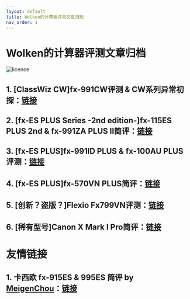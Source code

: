 ```yaml
---
layout: default
title: Wolken的计算器评测文章归档
nav_order: 1
---
```


# **Wolken的计算器评测文章归档**

![licence](https://img.shields.io/badge/License-CC--BY--4.0-orange?style=for-the-badge&logo=contributions)

## 1. \[ClassWiz CW\]fx-991CW评测 & CW系列异常初探：[链接](https://zwolken.github.io/Calc_Review/docs/01_991CW/)

## 2. \[fx-ES PLUS Series -2nd edition-\]fx-115ES PLUS 2nd & fx-991ZA PLUS II简评：[链接](https://zwolken.github.io/Calc_Review/docs/02_991ZAII/)

## 3. \[fx-ES PLUS\]fx-991ID PLUS & fx-100AU PLUS评测：[链接](https://zwolken.github.io/Calc_Review/docs/03_991ID_100AU/)

## 4. \[fx-ES PLUS\]fx-570VN PLUS简评：[链接](https://zwolken.github.io/Calc_Review/docs/04_570VNPLUS/)

## 5. \[创新？盗版？\]Flexio Fx799VN评测：[链接](https://zwolken.github.io/Calc_Review/docs/05_Fx799VN/)

## 6. \[稀有型号\]Canon X Mark I Pro简评：[链接](https://zwolken.github.io/Calc_Review/docs/06_XMarkIPro/)








# 友情链接

## 1. 卡西欧 fx-915ES & 995ES 简评 by [MeigenChou](https://github.com/MeigenChou)：[链接](https://meigenchou.github.io/calc/ES_995_915.html)
